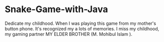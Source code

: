 # Snake-Game-with-Java
Dedicate my childhood. When I was playing this game from my mother's button phone. It's recognized my a lots of memories. I miss my childhood, my gaming partner MY ELDER BROTHER (M. Mohibul Islam ).   

